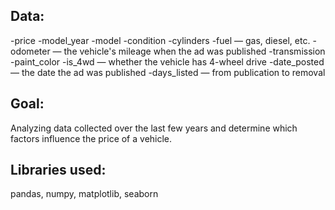 ## Data:

-price
-model_year
-model
-condition
-cylinders
-fuel — gas, diesel, etc.
-odometer — the vehicle's mileage when the ad was published
-transmission
-paint_color
-is_4wd — whether the vehicle has 4-wheel drive
-date_posted — the date the ad was published
-days_listed — from publication to removal

## Goal:

Analyzing data collected over the last few years and determine which factors influence the price of a vehicle.

## Libraries used:

pandas, numpy, matplotlib, seaborn
